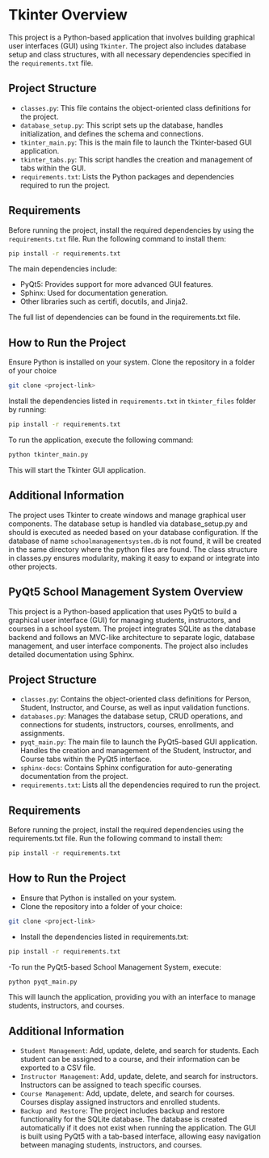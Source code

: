 # Tkinter Overview

This project is a Python-based application that involves building graphical user interfaces (GUI) using `Tkinter`. The project also includes database setup and class structures, with all necessary dependencies specified in the `requirements.txt` file.

## Project Structure

- `classes.py`: This file contains the object-oriented class definitions for the project.
- `database_setup.py`: This script sets up the database, handles initialization, and defines the schema and connections.
- `tkinter_main.py`: This is the main file to launch the Tkinter-based GUI application.
- `tkinter_tabs.py`: This script handles the creation and management of tabs within the GUI.
- `requirements.txt`: Lists the Python packages and dependencies required to run the project.

## Requirements

Before running the project, install the required dependencies by using the `requirements.txt` file. Run the following command to install them:

```bash
pip install -r requirements.txt
```
The main dependencies include:
- PyQt5: Provides support for more advanced GUI features.
- Sphinx: Used for documentation generation.
- Other libraries such as certifi, docutils, and Jinja2.

The full list of dependencies can be found in the requirements.txt file.

## How to Run the Project
Ensure Python is installed on your system.
Clone the repository in a folder of your choice
``` bash
git clone <project-link>
```
Install the dependencies listed in ```requirements.txt``` in ```tkinter_files``` folder by running:
```bash
pip install -r requirements.txt
```
To run the application, execute the following command:
```bash
python tkinter_main.py
```
This will start the Tkinter GUI application.

## Additional Information
The project uses Tkinter to create windows and manage graphical user components.
The database setup is handled via database_setup.py and should is executed as needed based on your database configuration. If the database of name ```schoolmanagementsystem.db``` is not found, it will be created in the same directory where the python files are found.
The class structure in classes.py ensures modularity, making it easy to expand or integrate into other projects.


## PyQt5 School Management System Overview
This project is a Python-based application that uses PyQt5 to build a graphical user interface (GUI) for managing students, instructors, and courses in a school system. The project integrates SQLite as the database backend and follows an MVC-like architecture to separate logic, database management, and user interface components. The project also includes detailed documentation using Sphinx.

## Project Structure
- `classes.py`: Contains the object-oriented class definitions for Person, Student, Instructor, and Course, as well as input validation functions.
- `databases.py`: Manages the database setup, CRUD operations, and connections for students, instructors, courses, enrollments, and assignments.
- `pyqt_main.py`: The main file to launch the PyQt5-based GUI application. Handles the creation and management of the Student, Instructor, and Course tabs within the PyQt5 interface.
- `sphinx-docs`: Contains Sphinx configuration for auto-generating documentation from the project.
- `requirements.txt`: Lists all the dependencies required to run the project.

## Requirements
Before running the project, install the required dependencies using the requirements.txt file. Run the following command to install them:

```bash
pip install -r requirements.txt
```


## How to Run the Project
- Ensure that Python is installed on your system.
- Clone the repository into a folder of your choice:
```bash
git clone <project-link>
```
- Install the dependencies listed in requirements.txt:
```bash
pip install -r requirements.txt
```
-To run the PyQt5-based School Management System, execute:
```bash
python pyqt_main.py
```
This will launch the application, providing you with an interface to manage students, instructors, and courses.

## Additional Information
- `Student Management`: Add, update, delete, and search for students. Each student can be assigned to a course, and their information can be exported to a CSV file.
- `Instructor Management`: Add, update, delete, and search for instructors. Instructors can be assigned to teach specific courses.
- `Course Management`: Add, update, delete, and search for courses. Courses display assigned instructors and enrolled students.
- `Backup and Restore`: The project includes backup and restore functionality for the SQLite database.
The database is created automatically if it does not exist when running the application. The GUI is built using PyQt5 with a tab-based interface, allowing easy navigation between managing students, instructors, and courses.



